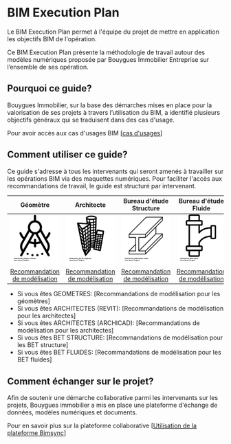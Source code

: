 # BIM Execution Plan

Le BIM Execution Plan permet à l'équipe du projet de mettre en application les objectifs BIM de l'opération.

Ce BIM Execution Plan présente la méthodologie de travail autour des modèles numériques proposée par Bouygues Immobilier Entreprise sur l’ensemble de ses opération.

## Pourquoi ce guide?

Bouygues Immobilier, sur la base des démarches mises en place pour la valorisation de ses projets à travers l’utilisation du BIM, a identifié plusieurs objectifs généraux qui se traduisent dans des cas d'usage.

Pour avoir accès aux cas d'usages BIM \[[cas d'usages](//03_CasUsages/README.md)\]

## Comment utiliser ce guide?

Ce guide s'adresse à tous les intervenants qui seront amenés à travailler sur les opérations BIM via des maquettes numériques. Pour faciliter l'accès aux recommandations de travail, le guide est structuré par intervenant.

| Géomètre | Architecte | Bureau d'étude Structure | Bureau d'étude Fluide |
| :---: | :---: | :---: | :---: |
| [![](/assets/noun_1195063_cc.png)](/04_Recommandations-de-modelisation/01_GEOMETRE/README.md) | [![](/assets/noun_1261411_cc.png)](/04_Recommandations-de-modelisation/Architecte.md) | [![](/assets/noun_905620_cc.png)](/04_Recommandations-de-modelisation/03_BET-Structure/README.md) | [![](/assets/noun_907762_cc.png)](/04_Recommandations-de-modelisation/04_BET-Fluides/README.md) |
| [Recommandation de modélisation](/04_Recommandations-de-modelisation/01_GEOMETRE/README.md) | [Recommandation de modélisation](/04_Recommandations-de-modelisation/Architecte.md) | [Recommandation de modélisation](/04_Recommandations-de-modelisation/03_BET-Structure/README.md) | [Recommandation de modélisation](/04_Recommandations-de-modelisation/04_BET-Fluides/README.md) |

* Si vous êtes GEOMETRES: \[Recommandations de modélisation pour les géomètres\]
* Si vous êtes ARCHITECTES \(REVIT\): \[Recommandations de modélisation pour les architectes\]
* Si vous êtes ARCHITECTES \(ARCHICAD\): \[Recommandations de modélisation pour les architectes\]
* Si vous êtes BET STRUCTURE: \[Recommandations de modélisation pour les BET structure\]
* Si vous êtes BET FLUIDES: \[Recommandations de modélisation pour les BET fluides\]

## Comment échanger sur le projet?

Afin de soutenir une démarche collaborative parmi les intervenants sur les projets, Bouygues immobilier a mis en place une plateforme d'échange de données, modèles numériques et documents.

Pour en savoir plus sur la plateforme collaborative \[[Utilisation de la plateforme Bimsync](//02_PlateformeBIM/README.md)\]

